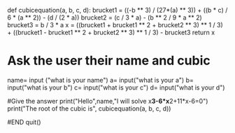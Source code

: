def cubicequation(a, b, c, d):
    brucket1 = ((-b ** 3) / (27*(a) ** 3)) + ((b * c) / 6 * (a ** 2)) - (d / (2 * a))
    brucket2 = (c / 3 * a) - (b ** 2 / 9 * a ** 2)
    brucket3 = b / 3 * a
    x = ((brucket1 + brucket1 ** 2 + brucket2 ** 3) ** 1 / 3) + ((brucket1 - brucket1 ** 2 + brucket2 ** 3) ** 1 / 3) -  brucket3
    return x
# Ask the user their name and cubic
name= input ("what is your name")
a= input("what is your a")
b= input("what is your b")
c= input("what is your c")
d= input("what is your d")

#Give the answer
print("Hello",name,"I will solve x**3-6*x**2+11*x-6=0")
print("The root of the cubic is", cubicequation(a, b, c, d))

#END
quit()
